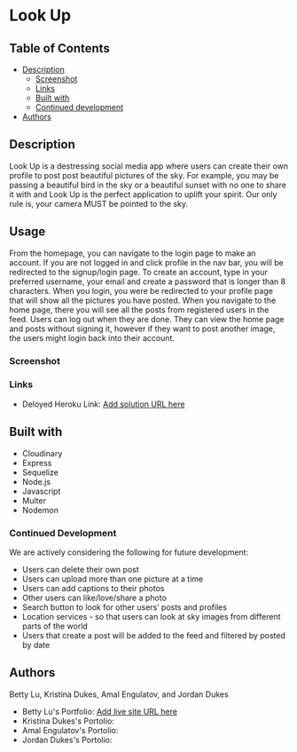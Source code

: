 # Look Up

## Table of Contents

- [Description](#description)
  - [Screenshot](#screenshot)
  - [Links](#links)
  - [Built with](#built-with)
  - [Continued development](#continued-development)
- [Authors](#authors)

## Description
Look Up is a destressing social media app where users can create their own profile to post post beautiful pictures of the sky. For example, you may be passing a beautiful bird in the sky or a beautiful sunset with no one to share it with and Look Up is the perfect application to uplift your spirit. Our only rule is, your camera MUST be pointed to the sky.

## Usage
From the homepage, you can navigate to the login page to make an account. If you are not logged in and click profile in the nav bar, you will be redirected to the signup/login page. To create an account, type in your preferred username, your email and create a password that is longer than 8 characters. When you login, you were be redirected to your profile page that will show all the pictures you have posted. When you navigate to the home page, there you will see all the posts from registered users in the feed. Users can log out when they are done. They can view the home page and posts without signing it, however if they want to post another image, the users might login back into their account.

### Screenshot

### Links
- Deloyed Heroku Link: [Add solution URL here](https://your-solution-url.com)

## Built with
* Cloudinary 
* Express
* Sequelize
* Node.js
* Javascript
* Multer
* Nodemon

### Continued Development
We are actively considering the following for future development:

* Users can delete their own post
* Users can upload more than one picture at a time
* Users can add captions to their photos 
* Other users can like/love/share a photo 
* Search button to look for other users’ posts and profiles
* Location services - so that users can look at sky images from different parts of the world
* Users that create a post will be added to the feed and filtered by posted by date 


## Authors
  Betty Lu, Kristina Dukes, Amal Engulatov, and Jordan Dukes
  - Betty Lu's Portfolio: [Add live site URL here](https://your-live-site-url.com)
  - Kristina Dukes's Portolio: 
  - Amal Engulatov's Portolio:
  - Jordan Dukes's Portolio: 